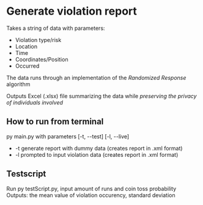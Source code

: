 # Generate violation report

Takes a string of data with parameters:
  
  * Violation type/risk
  * Location
  * Time
  * Coordinates/Position
  * Occurred

The data runs through an implementation of the *Randomized Response* algorithm

Outputs Excel (.xlsx) file summarizing the data while *preserving the privacy of individuals involved* 

## How to run from terminal
py main.py with parameters [-t, --test] [-l, --live]

  * -t generate report with dummy data (creates report in .xml format)
  * -l prompted to input violation data (creates report in .xml format)

## Testscript
Run py testScript.py, input amount of runs and coin toss probability
Outputs: the mean value of violation occurency, standard deviation

